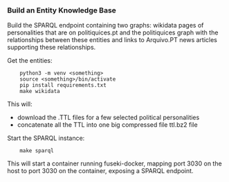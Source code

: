 ### Build an Entity Knowledge Base

Build the SPARQL endpoint containing two graphs: wikidata pages of personalities that 
are on politiquices.pt and the politiquices graph with the relationships between these entities
and links to Arquivo.PT news articles supporting these relationships.

Get the entities:
```
    python3 -m venv <something>
    source <something>/bin/activate
    pip install requirements.txt
    make wikidata 
```

This will:

  - download the .TTL files for a few selected political personalities
  - concatenate all the TTL into one big compressed file ttl.bz2 file

Start the SPARQL instance:
```
    make sparql
```

This will start a container running fuseki-docker, mapping port 3030 on the host to port 3030 on 
the container, exposing a SPARQL endpoint. 
